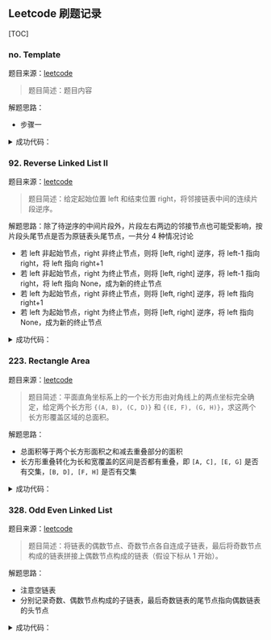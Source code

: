 ## Leetcode 刷题记录

[TOC]

### no. Template
题目来源：[leetcode]()

> 题目简述：题目内容

解题思路：
- 步骤一

<details>
<summary>
成功代码：
</summary>

```python
class Solution:
    def solve(self):
        return None
```
</details>

### 92. Reverse Linked List II
题目来源：[leetcode](https://leetcode.com/problems/reverse-linked-list-ii/)

> 题目简述：给定起始位置 left 和结束位置 right，将邻接链表中间的连续片段逆序。

解题思路：除了待逆序的中间片段外，片段左右两边的邻接节点也可能受影响，按片段头尾节点是否为原链表头尾节点，一共分 4 种情况讨论

- 若 left 非起始节点，right 非终止节点，则将 [left, right] 逆序，将 left-1 指向 right，将 left 指向 right+1
- 若 left 非起始节点，right 为终止节点，则将 [left, right] 逆序，将 left-1 指向 right，将 left 指向 None，成为新的终止节点
- 若 left 为起始节点，right 非终止节点，则将 [left, right] 逆序，将 left 指向 right+1
- 若 left 为起始节点，right 为终止节点，则将 [left, right] 逆序，将 left 指向 None，成为新的终止节点

<details>
<summary>
成功代码：
</summary>

```python
# Definition for singly-linked list.
# class ListNode:
#     def __init__(self, val=0, next=None):
#         self.val = val
#         self.next = next


def reverse_list(ls):
    # 将一个链表逆序
    for i in range(len(ls) - 1, 0, -1):
        ls[i].next = ls[i - 1]


class Solution:
    def reverseBetween(self, head: ListNode, left: int, right: int) -> ListNode:
        count = 0
        ls = []
        current = head
        # 将 left 和 right 转化为从零开始的数字
        left -= 1
        right -= 1
        # 遍历列表，保存位置在 [left-1, right+1] 之间的节点
        while current is not None:
            if count >= (left - 1):
                if count <= (right + 1):
                    ls.append(current)
                else:
                    break
            current = current.next
            count += 1
        # 待逆序的链表片段长度
        delta = right - left + 1
        # 实际保存的片段长度
        size = len(ls)
        if left > 0:
            # 若 left 非起始节点，right 非终止节点，则将 [left, right] 逆序，将 left-1 指向 right，将 left 指向 right+1
            if size == (delta + 2):
                reverse_list(ls[1:-1])
                ls[0].next = ls[-2]
                ls[1].next = ls[-1]
            # 若 left 非起始节点，right 为终止节点，则将 [left, right] 逆序，将 left-1 指向 right，将 left 指向 None，成为新的终止节点
            else:
                reverse_list(ls[1:])
                ls[0].next = ls[-1]
                ls[1].next = None
            return head
        # 若 left 为起始节点，right 非终止节点，则将 [left, right] 逆序，将 left 指向 right+1
        elif size == (delta + 1):
            reverse_list(ls[:-1])
            ls[0].next = ls[-1]
            return ls[-2]
        # 若 left 为起始节点，right 为终止节点，则将 [left, right] 逆序，将 left 指向 None，成为新的终止节点
        else:
            reverse_list(ls)
            ls[0].next = None
            return ls[-1]
```
</details>

### 223. Rectangle Area
题目来源：[leetcode](https://leetcode.com/problems/rectangle-area/)

> 题目简述：平面直角坐标系上的一个长方形由对角线上的两点坐标完全确定，给定两个长方形 `{(A, B), (C, D)}` 和 `{(E, F), (G, H)}`，求这两个长方形覆盖区域的总面积。

解题思路：
- 总面积等于两个长方形面积之和减去重叠部分的面积
- 长方形重叠转化为长和宽覆盖的区间是否都有重叠，即 `[A, C], [E, G]` 是否有交集，`[B, D], [F, H]` 是否有交集

<details>
<summary>
成功代码：
</summary>

```python
class Solution:
    def computeArea(self, A: int, B: int, C: int, D: int, E: int, F: int, G: int, H: int) -> int:
        # 计算长和宽重叠区间的长度，长度小于等于零即为没有重叠
        width = max(min(C, G) - max(A, E), 0)
        height = max(min(D, H) - max(B, F), 0)
        return (D - B) * (C - A) + (H - F) * (G - E) - width * height
```
</details>

### 328. Odd Even Linked List
题目来源：[leetcode](https://leetcode.com/problems/odd-even-linked-list/)

> 题目简述：将链表的偶数节点、奇数节点各自连成子链表，最后将奇数节点构成的链表拼接上偶数节点构成的链表（假设下标从 1 开始）。

解题思路：

- 注意空链表
- 分别记录奇数、偶数节点构成的子链表，最后奇数链表的尾节点指向偶数链表的头节点

<details>
<summary>
成功代码：
</summary>

```python
# Definition for singly-linked list.
# class ListNode:
#     def __init__(self, val=0, next=None):
#         self.val = val
#         self.next = next
class Solution:
    def oddEvenList(self, head: ListNode) -> ListNode:
        # 判断链表是否非空
        if head is not None:
            # 假设下标从零开始，先偶数后奇数
            even_current = head
            odd_current = even_current.next
            odd_init = odd_current
            current = odd_current
            # flag=0 表示当前为偶数下标，flag=1 表示奇数下标
            flag = 1
            while current is not None:
                current = current.next
                flag = 1 - flag
                if flag == 0:
                    even_current.next = current
                    # 最后一个偶数节点的下一个节点非空
                    if current is not None:
                        even_current = current
                else:
                    odd_current.next = current
                    odd_current = current
            # 最后一个偶数节点的下一个节点为第一个奇数节点
            even_current.next = odd_init
        return head
```
</details>